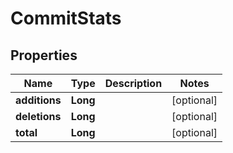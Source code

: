 # CommitStats

## Properties
Name | Type | Description | Notes
------------ | ------------- | ------------- | -------------
**additions** | **Long** |  |  [optional]
**deletions** | **Long** |  |  [optional]
**total** | **Long** |  |  [optional]
